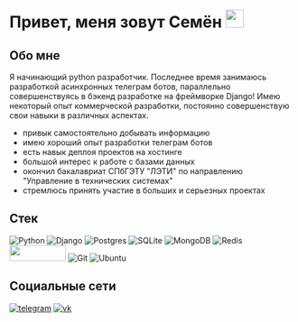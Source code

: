 <h1 align="left">Привет, меня зовут Семён</a> 
<img src="https://github.com/blackcater/blackcater/raw/main/images/Hi.gif" height="32"/></h1>

## Обо мне
Я начинающий python разработчик. Последнее время занимаюсь разработкой асинхронных телеграм ботов, параллельно совершенствуясь в бэкенд разработке на фреймворке Django! 
Имею некоторый опыт коммерческой разработки, постоянно совершенствую свои навыки в различных аспектах.
- привык самостоятельно добывать информацию
- имею хороший опыт разработки телеграм ботов
- есть навык деплоя проектов на хостинге
- большой интерес к работе с базами данных
- окончил бакалавриат СПбГЭТУ "ЛЭТИ" по направлению "Управление в технических системах"
- стремлюсь принять участие в больших и серьезных проектах

## Стек
![Python](https://img.shields.io/badge/python-3670A0?style=for-the-badge&logo=python&logoColor=ffdd54) ![Django](https://img.shields.io/badge/django-%23092E20.svg?style=for-the-badge&logo=django&logoColor=white) ![Postgres](https://img.shields.io/badge/postgres-%23316192.svg?style=for-the-badge&logo=postgresql&logoColor=white) ![SQLite](https://img.shields.io/badge/sqlite-%2307405e.svg?style=for-the-badge&logo=sqlite&logoColor=white) ![MongoDB](https://img.shields.io/badge/MongoDB-%234ea94b.svg?style=for-the-badge&logo=mongodb&logoColor=white) ![Redis](https://img.shields.io/badge/redis-%23DD0031.svg?style=for-the-badge&logo=redis&logoColor=white) <img src="https://bytepix.ru/ib/BTYMWK0ZKp.png" width=100 height=28> ![Git](https://img.shields.io/badge/git-%23F05033.svg?style=for-the-badge&logo=git&logoColor=white) ![Ubuntu](https://img.shields.io/badge/Ubuntu-E95420?style=for-the-badge&logo=ubuntu&logoColor=white)
## Социальные сети
[![telegram](https://img.shields.io/badge/Telegram-blue?logo=telegram&logoColor=white&style=for-the-badge)](https://t.me/skojpish) [![vk](https://img.shields.io/badge/VK-blue?logo=vk&logoColor=white&style=for-the-badge)](https://vk.com/skojpish)
